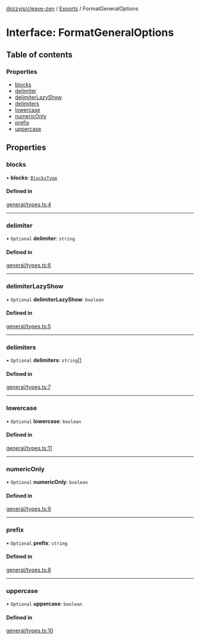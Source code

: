 [@izzyjs/cleave-zen](../README.md) / [Exports](../modules.md) / FormatGeneralOptions

# Interface: FormatGeneralOptions

## Table of contents

### Properties

- [blocks](FormatGeneralOptions.md#blocks)
- [delimiter](FormatGeneralOptions.md#delimiter)
- [delimiterLazyShow](FormatGeneralOptions.md#delimiterlazyshow)
- [delimiters](FormatGeneralOptions.md#delimiters)
- [lowercase](FormatGeneralOptions.md#lowercase)
- [numericOnly](FormatGeneralOptions.md#numericonly)
- [prefix](FormatGeneralOptions.md#prefix)
- [uppercase](FormatGeneralOptions.md#uppercase)

## Properties

### blocks

• **blocks**: [`BlocksType`](../modules.md#blockstype)

#### Defined in

[general/types.ts:4](https://github.com/lncitador/cleave-zen/blob/22b1d89ca47c4c733e22218ec1a545c80bf43b57/src/general/types.ts#L4)

___

### delimiter

• `Optional` **delimiter**: `string`

#### Defined in

[general/types.ts:6](https://github.com/lncitador/cleave-zen/blob/22b1d89ca47c4c733e22218ec1a545c80bf43b57/src/general/types.ts#L6)

___

### delimiterLazyShow

• `Optional` **delimiterLazyShow**: `boolean`

#### Defined in

[general/types.ts:5](https://github.com/lncitador/cleave-zen/blob/22b1d89ca47c4c733e22218ec1a545c80bf43b57/src/general/types.ts#L5)

___

### delimiters

• `Optional` **delimiters**: `string`[]

#### Defined in

[general/types.ts:7](https://github.com/lncitador/cleave-zen/blob/22b1d89ca47c4c733e22218ec1a545c80bf43b57/src/general/types.ts#L7)

___

### lowercase

• `Optional` **lowercase**: `boolean`

#### Defined in

[general/types.ts:11](https://github.com/lncitador/cleave-zen/blob/22b1d89ca47c4c733e22218ec1a545c80bf43b57/src/general/types.ts#L11)

___

### numericOnly

• `Optional` **numericOnly**: `boolean`

#### Defined in

[general/types.ts:9](https://github.com/lncitador/cleave-zen/blob/22b1d89ca47c4c733e22218ec1a545c80bf43b57/src/general/types.ts#L9)

___

### prefix

• `Optional` **prefix**: `string`

#### Defined in

[general/types.ts:8](https://github.com/lncitador/cleave-zen/blob/22b1d89ca47c4c733e22218ec1a545c80bf43b57/src/general/types.ts#L8)

___

### uppercase

• `Optional` **uppercase**: `boolean`

#### Defined in

[general/types.ts:10](https://github.com/lncitador/cleave-zen/blob/22b1d89ca47c4c733e22218ec1a545c80bf43b57/src/general/types.ts#L10)
